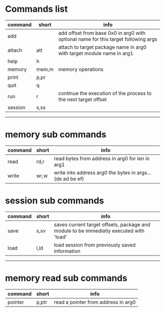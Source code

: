 # Commands list
|  command  |  short  |                                         info                                         |
|-----------|---------|--------------------------------------------------------------------------------------|
|  add      |         |  add offset from base 0x0 in arg0 with optional name for this target following args  |
|  attach   |  att    |  attach to target package name in arg0 with target module name in arg1               |
|  help     |  h      |                                                                                      |
|  memory   |  mem,m  |  memory operations                                                                   |
|  print    |  p,pr   |                                                                                      |
|  quit     |  q      |                                                                                      |
|  run      |  r      |  continue the execution of the process to the next target offset                     |
|  session  |  s,ss   |                                                                                      |

---
# memory sub commands
|  command  |  short  |                             info                             |
|-----------|---------|--------------------------------------------------------------|
|  read     |  rd,r   |  read bytes from address in arg0 for len in arg1             |
|  write    |  wr,w   |  write into address arg0 the bytes in args... (de ad be ef)  |

# session sub commands
|  command  |  short  |                                           info                                           |
|-----------|---------|------------------------------------------------------------------------------------------|
|  save     |  s,sv   |  saves current target offsets, package and module to be immediatly executed with 'load'  |
|  load     |  l,ld   |  load session from previously saved information                                          |

---
# memory read sub commands
|  command  |  short  |                 info                  |
|-----------|---------|---------------------------------------|
|  pointer  |  p,ptr  |  read a pointer from address in arg0  |

